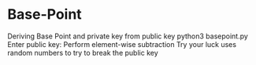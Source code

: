# Base-Point
Deriving Base Point and private key from public key
python3 basepoint.py
Enter public key:
Perform element-wise subtraction
Try your luck uses random numbers to try to break the public key
